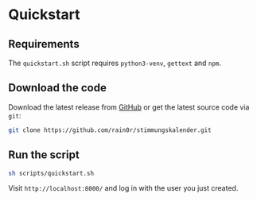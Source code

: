 # Quickstart

## Requirements
The `quickstart.sh` script requires `python3-venv`, `gettext` and `npm`.

## Download the code

Download the latest release from [GitHub](https://github.com/rain0r/stimmungskalender/releases) or get the latest source code via `git`:

```sh
git clone https://github.com/rain0r/stimmungskalender.git
```

## Run the script

```sh
sh scripts/quickstart.sh
```

Visit `http://localhost:8000/` and log in with the user you just created.

